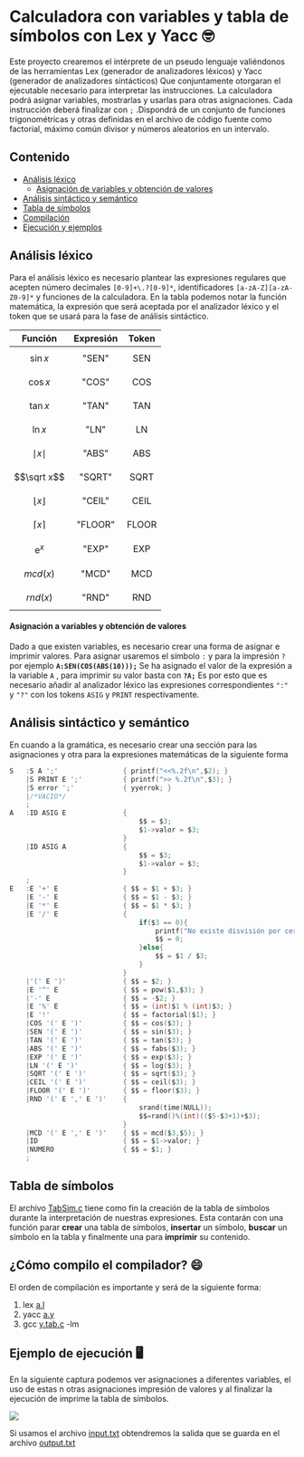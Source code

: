 # Calculadora con variables y tabla de símbolos con Lex y Yacc :nerd_face:

Este proyecto crearemos el intérprete de un pseudo lenguaje valiéndonos de las herramientas Lex (generador de analizadores léxicos) y Yacc (generador de analizadores sintácticos) Que conjuntamente otorgaran el ejecutable necesario para interpretar las instrucciones. La calculadora podrá asignar variables, mostrarlas y usarlas para otras asignaciones. Cada instrucción deberá finalizar con `;` .Dispondrá de un conjunto de funciones trigonométricas y otras definidas en el archivo de código fuente como factorial, máximo común divisor y números aleatorios en un intervalo.

## Contenido

- [Análisis léxico](#analisis-lexico)
	- [Asignación de variables y obtención de valores](#asignacion)
- [Análisis sintáctico y semántico](#analisis-semantico)
- [Tabla de símbolos](#tabla)
- [Compilación](#compilar)
- [Ejecución y ejemplos](#ejecucion)

## Análisis léxico<a name="analisis-lexico"></a>

Para el análisis léxico es necesario plantear las expresiones regulares que acepten número decimales  `[0-9]+\.?[0-9]*`, identificadores `[a-zA-Z][a-zA-Z0-9]*` y funciones de la calculadora. En la tabla podemos notar la función matemática, la expresión que será aceptada por el analizador léxico y el token que se usará para la fase de análisis sintáctico.

|                           Función                            | Expresión | Token |
| :----------------------------------------------------------: | :-------: | :---: |
| $$\sin x$$ |   "SEN"   |  SEN  |
| $$\cos x$$ |   "COS"   |  COS  |
| $$\tan x$$ |   "TAN"   |  TAN  |
| $$\ln x$$ |   "LN"    |  LN   |
| $$\mid x\mid$$   |   "ABS"   |  ABS  |
| $$\sqrt x$$ |  "SQRT"   | SQRT  |
| $$\lfloor x \rfloor$$ |  "CEIL"   | CEIL  |
| $$\lceil x \rceil$$ |  "FLOOR"  | FLOOR |
| $$\mathrm{e}^{x}$$ |   "EXP"   |  EXP  |
| $$mcd(x)$$ |   "MCD"   |  MCD  |
| $$rnd(x)$$ |   "RND"   |  RND  |

#### Asignación a variables y obtención de valores<a name="asignacion"></a>

Dado a que existen variables, es necesario crear una forma de asignar e imprimir valores. Para asignar usaremos el símbolo `:` y para la impresión `?` por ejemplo **`A:SEN(COS(ABS(10)));`** Se ha asignado el valor de la expresión a la variable `A` , para imprimir su valor basta con **`?A;`** Es por esto que es necesario añadir al analizador léxico las expresiones correspondientes `":"` y `"?"` con los tokens `ASIG` y `PRINT` respectivamente.

## Análisis sintáctico y semántico<a name="analisis-semantico"></a>

En cuando a la gramática, es necesario crear una sección para las asignaciones y otra para la expresiones matemáticas de la siguiente forma

``````c
S   :S A ';'                { printf("<<%.2f\n",$2); }
    |S PRINT E ';'          { printf(">> %.2f\n",$3); }
    |S error ';'            { yyerrok; }
    |/*VACIO*/
    ;
A   :ID ASIG E              {
                                $$ = $3;
                                $1->valor = $3;
                            }
    |ID ASIG A              {
                                $$ = $3;
                                $1->valor = $3;
                            }
    ;
E   :E '+' E		   	    { $$ = $1 + $3; }
    |E '-' E			    { $$ = $1 - $3; }
    |E '*' E			    { $$ = $1 * $3; }
    |E '/' E			    {
                                if($3 == 0){
                                    printf("No existe disvisión por cero\n");
                                    $$ = 0;
                                }else{
                                    $$ = $1 / $3;
                                }
                  	        }
    |'(' E ')'			    { $$ = $2; } 
    |E '^' E			    { $$ = pow($1,$3); }
    |'-' E			        { $$ = -$2; }
    |E '%' E			    { $$ = (int)$1 % (int)$3; }
    |E '!'			        { $$ = factorial($1); }
    |COS '(' E ')'    	    { $$ = cos($3); }
    |SEN '(' E ')'    	    { $$ = sin($3); }
    |TAN '(' E ')'    	    { $$ = tan($3); }
    |ABS '(' E ')'    	    { $$ = fabs($3); }
    |EXP '(' E ')'    	    { $$ = exp($3); }
    |LN '(' E ')'		    { $$ = log($3); }
    |SQRT '(' E ')'		    { $$ = sqrt($3); }
    |CEIL '(' E ')'		    { $$ = ceil($3); }
    |FLOOR '(' E ')'	    { $$ = floor($3); }
    |RND '(' E ',' E ')'	{
	   					        srand(time(NULL));
						        $$=rand()%(int)(($5-$3+1)+$3);
					        }
    |MCD '(' E ',' E ')'    { $$ = mcd($3,$5); }
    |ID                     { $$ = $1->valor; }
    |NUMERO                 { $$ = $1; }
    ;
``````

## Tabla de símbolos<a name="tabla"></a>

El archivo [TabSim.c](https://github.com/crixodia/interprete-calculadora/blob/master/calc/TabSim.c) tiene como fin la creación de la tabla de símbolos durante la interpretación de nuestras expresiones. Esta contarán con una función parar **crear** una tabla de símbolos, **insertar** un símbolo, **buscar** un símbolo en la tabla y finalmente una para **imprimir** su contenido.

## ¿Cómo compilo el compilador? :smile:<a name="compilar"></a>

El orden de compilación es importante y será de la siguiente forma:

1. lex [a.l](https://github.com/crixodia/interprete-calculadora/blob/master/calc/a.l)
2. yacc [a.y](https://github.com/crixodia/interprete-calculadora/blob/master/calc/a.y)
3. gcc [y.tab.c](https://github.com/crixodia/interprete-calculadora/blob/master/calc/y.tab.c) -lm

## Ejemplo de ejecución :desktop_computer:<a name="ejecucion"></a>

En la siguiente captura podemos ver asignaciones a diferentes variables, el uso de estas n otras asignaciones impresión de valores y al finalizar la ejecución de imprime la tabla de símbolos.

![](https://raw.githubusercontent.com/crixodia/interprete-calculadora/master/examples/preview.png)

Si usamos el archivo [input.txt](https://github.com/crixodia/interprete-calculadora/blob/master/examples/input.txt) obtendremos la salida que se guarda en el archivo [output.txt](https://github.com/crixodia/interprete-calculadora/blob/master/examples/output.txt)
